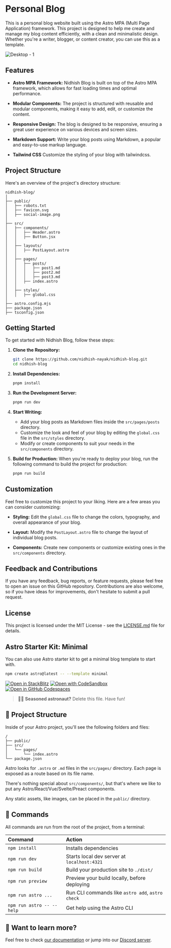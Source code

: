 # Personal Blog

This is a personal blog website built using the Astro MPA (Multi Page Application) framework. This project is designed to help me create and manage my blog content efficiently, with a clean and minimalistic design. Whether you're a writer, blogger, or content creator, you can use this as a template.

![Desktop - 1](https://github.com/nidhish-nayak/nidhish-blog/assets/76598208/319ec7bb-c9bd-49b5-b536-9a0b73ca5732)

## Features

- **Astro MPA Framework:** Nidhish Blog is built on top of the Astro MPA framework, which allows for fast loading times and optimal performance.

- **Modular Components:** The project is structured with reusable and modular components, making it easy to add, edit, or customize the content.

- **Responsive Design:** The blog is designed to be responsive, ensuring a great user experience on various devices and screen sizes.

- **Markdown Support:** Write your blog posts using Markdown, a popular and easy-to-use markup language.

- **Tailwind CSS** Customize the styling of your blog with tailwindcss.

## Project Structure

Here's an overview of the project's directory structure:

```
nidhish-blog/
│
├── public/
│   ├── robots.txt
│   ├── favicon.svg
│   ├── social-image.png
│
├── src/
│   ├── components/
│   │   ├── Header.astro
│   │   ├── Button.jsx
│   │
│   ├── layouts/
│   │   ├── PostLayout.astro
│   │
│   ├── pages/
│   │   ├── posts/
│   │   │   ├── post1.md
│   │   │   ├── post2.md
│   │   │   ├── post3.md
│   │   ├── index.astro
│   │
│   ├── styles/
│   │   ├── global.css
│
├── astro.config.mjs
├── package.json
├── tsconfig.json
```

## Getting Started

To get started with Nidhish Blog, follow these steps:

1. **Clone the Repository:**
   ```bash
   git clone https://github.com/nidhish-nayak/nidhish-blog.git
   cd nidhish-blog
   ```

2. **Install Dependencies:**
   ```bash
   pnpm install
   ```

3. **Run the Development Server:**
   ```bash
   pnpm run dev
   ```

4. **Start Writing:**
   - Add your blog posts as Markdown files inside the `src/pages/posts` directory.
   - Customize the look and feel of your blog by editing the `global.css` file in the `src/styles` directory.
   - Modify or create components to suit your needs in the `src/components` directory.

5. **Build for Production:**
   When you're ready to deploy your blog, run the following command to build the project for production:
   ```bash
   pnpm run build
   ```

## Customization

Feel free to customize this project to your liking. Here are a few areas you can consider customizing:

- **Styling:** Edit the `global.css` file to change the colors, typography, and overall appearance of your blog.

- **Layout:** Modify the `PostLayout.astro` file to change the layout of individual blog posts.

- **Components:** Create new components or customize existing ones in the `src/components` directory.

## Feedback and Contributions

If you have any feedback, bug reports, or feature requests, please feel free to open an issue on this GitHub repository. Contributions are also welcome, so if you have ideas for improvements, don't hesitate to submit a pull request.

## License

This project is licensed under the MIT License - see the [LICENSE.md](LICENSE.md) file for details.

## Astro Starter Kit: Minimal

You can also use Astro starter kit to get a minimal blog template to start with.

```sh
npm create astro@latest -- --template minimal
```

[![Open in StackBlitz](https://developer.stackblitz.com/img/open_in_stackblitz.svg)](https://stackblitz.com/github/withastro/astro/tree/latest/examples/minimal)
[![Open with CodeSandbox](https://assets.codesandbox.io/github/button-edit-lime.svg)](https://codesandbox.io/p/sandbox/github/withastro/astro/tree/latest/examples/minimal)
[![Open in GitHub Codespaces](https://github.com/codespaces/badge.svg)](https://codespaces.new/withastro/astro?devcontainer_path=.devcontainer/minimal/devcontainer.json)

> 🧑‍🚀 **Seasoned astronaut?** Delete this file. Have fun!

## 🚀 Project Structure

Inside of your Astro project, you'll see the following folders and files:

```text
/
├── public/
├── src/
│   └── pages/
│       └── index.astro
└── package.json
```

Astro looks for `.astro` or `.md` files in the `src/pages/` directory. Each page is exposed as a route based on its file name.

There's nothing special about `src/components/`, but that's where we like to put any Astro/React/Vue/Svelte/Preact components.

Any static assets, like images, can be placed in the `public/` directory.

## 🧞 Commands

All commands are run from the root of the project, from a terminal:

| Command                   | Action                                           |
| :------------------------ | :----------------------------------------------- |
| `npm install`             | Installs dependencies                            |
| `npm run dev`             | Starts local dev server at `localhost:4321`      |
| `npm run build`           | Build your production site to `./dist/`          |
| `npm run preview`         | Preview your build locally, before deploying     |
| `npm run astro ...`       | Run CLI commands like `astro add`, `astro check` |
| `npm run astro -- --help` | Get help using the Astro CLI                     |

## 👀 Want to learn more?

Feel free to check [our documentation](https://docs.astro.build) or jump into our [Discord server](https://astro.build/chat).
